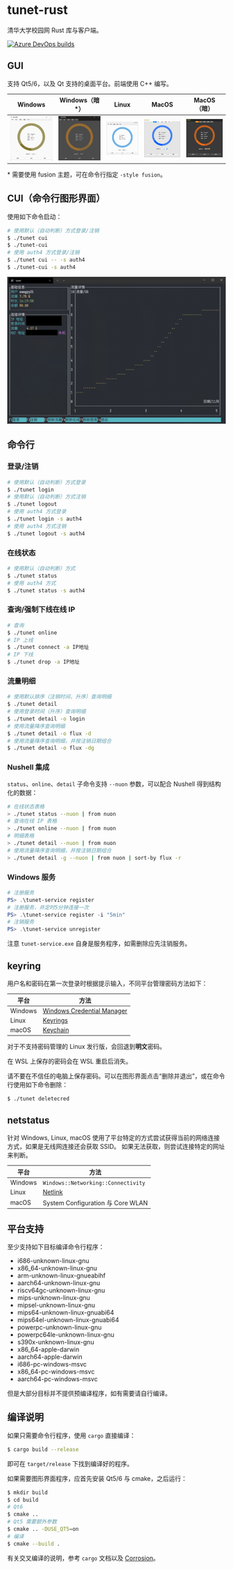 # tunet-rust
清华大学校园网 Rust 库与客户端。

[![Azure DevOps builds](https://strawberry-vs.visualstudio.com/tunet-rust/_apis/build/status/Berrysoft.tunet-rust?branch=master)](https://strawberry-vs.visualstudio.com/tunet-rust/_build)

## GUI
支持 Qt5/6，以及 Qt 支持的桌面平台。前端使用 C++ 编写。

| Windows                        | Windows（暗*）                             | Linux                      | MacOS                          | MacOS（暗）                   |
| ------------------------------ | ------------------------------------------ | -------------------------- | ------------------------------ | ----------------------------- |
| ![Windows](assets/windows.png) | ![Windows](assets/windows.fusion.dark.png) | ![Linux](assets/linux.png) | ![macos](assets/mac.light.png) | ![macos](assets/mac.dark.png) |

\* 需要使用 fusion 主题，可在命令行指定 `-style fusion`。

## CUI（命令行图形界面）
使用如下命令启动：

``` bash
# 使用默认（自动判断）方式登录/注销
$ ./tunet cui
$ ./tunet-cui
# 使用 auth4 方式登录/注销
$ ./tunet cui -- -s auth4
$ ./tunet-cui -s auth4
```

![Console](assets/console.png)

## 命令行
### 登录/注销
``` bash
# 使用默认（自动判断）方式登录
$ ./tunet login
# 使用默认（自动判断）方式注销
$ ./tunet logout
# 使用 auth4 方式登录
$ ./tunet login -s auth4
# 使用 auth4 方式注销
$ ./tunet logout -s auth4
```
### 在线状态
``` bash
# 使用默认（自动判断）方式
$ ./tunet status
# 使用 auth4 方式
$ ./tunet status -s auth4
```
### 查询/强制下线在线 IP
``` bash
# 查询
$ ./tunet online
# IP 上线
$ ./tunet connect -a IP地址
# IP 下线
$ ./tunet drop -a IP地址
```
### 流量明细
``` bash
# 使用默认排序（注销时间，升序）查询明细
$ ./tunet detail
# 使用登录时间（升序）查询明细
$ ./tunet detail -o login
# 使用流量降序查询明细
$ ./tunet detail -o flux -d
# 使用流量降序查询明细，并按注销日期组合
$ ./tunet detail -o flux -dg
```
### Nushell 集成
`status`、`online`、`detail` 子命令支持 `--nuon` 参数，可以配合 Nushell 得到结构化的数据：
``` bash
# 在线状态表格
> ./tunet status --nuon | from nuon
# 查询在线 IP 表格
> ./tunet online --nuon | from nuon
# 明细表格
> ./tunet detail --nuon | from nuon
# 使用流量降序查询明细，并按注销日期组合
> ./tunet detail -g --nuon | from nuon | sort-by flux -r
```

### Windows 服务
``` powershell
# 注册服务
PS> .\tunet-service register
# 注册服务，并定时5分钟连接一次
PS> .\tunet-service register -i "5min"
# 注销服务
PS> .\tunet-service unregister
```
注意 `tunet-service.exe` 自身是服务程序，如需删除应先注销服务。

## keyring
用户名和密码在第一次登录时根据提示输入，不同平台管理密码方法如下：

| 平台    | 方法                                                                                      |
| ------- | ----------------------------------------------------------------------------------------- |
| Windows | [Windows Credential Manager](https://docs.microsoft.com/en-us/windows/win32/api/wincred/) |
| Linux   | [Keyrings](https://man7.org/linux/man-pages/man7/keyrings.7.html)                         |
| macOS   | [Keychain](https://developer.apple.com/documentation/security/keychain_services)          |

对于不支持密码管理的 Linux 发行版，会回退到**明文**密码。

在 WSL 上保存的密码会在 WSL 重启后消失。

请不要在不信任的电脑上保存密码。可以在图形界面点击“删除并退出”，或在命令行使用如下命令删除：
``` bash
$ ./tunet deletecred
```

## netstatus
针对 Windows, Linux, macOS 使用了平台特定的方式尝试获得当前的网络连接方式，如果是无线网连接还会获取 SSID。
如果无法获取，则尝试连接特定的网址来判断。

| 平台    | 方法                                                                         |
| ------- | ---------------------------------------------------------------------------- |
| Windows | `Windows::Networking::Connectivity`                                          |
| Linux   | [Netlink](https://wiki.linuxfoundation.org/networking/generic_netlink_howto) |
| macOS   | System Configuration 与 Core WLAN                                            |

## 平台支持
至少支持如下目标编译命令行程序：

* i686-unknown-linux-gnu
* x86_64-unknown-linux-gnu
* arm-unknown-linux-gnueabihf
* aarch64-unknown-linux-gnu
* riscv64gc-unknown-linux-gnu
* mips-unknown-linux-gnu
* mipsel-unknown-linux-gnu
* mips64-unknown-linux-gnuabi64
* mips64el-unknown-linux-gnuabi64
* powerpc-unknown-linux-gnu
* powerpc64le-unknown-linux-gnu
* s390x-unknown-linux-gnu
* x86_64-apple-darwin
* aarch64-apple-darwin
* i686-pc-windows-msvc
* x86_64-pc-windows-msvc
* aarch64-pc-windows-msvc

但是大部分目标并不提供预编译程序，如有需要请自行编译。

## 编译说明
如果只需要命令行程序，使用 `cargo` 直接编译：
``` bash
$ cargo build --release
```
即可在 `target/release` 下找到编译好的程序。

如果需要图形界面程序，应首先安装 Qt5/6 与 cmake，之后运行：
``` bash
$ mkdir build
$ cd build
# Qt6
$ cmake ..
# Qt5 需要额外参数
$ cmake .. -DUSE_QT5=on
# 编译
$ cmake --build .
```

有关交叉编译的说明，参考 `cargo` 文档以及 [Corrosion](https://github.com/AndrewGaspar/corrosion)。
